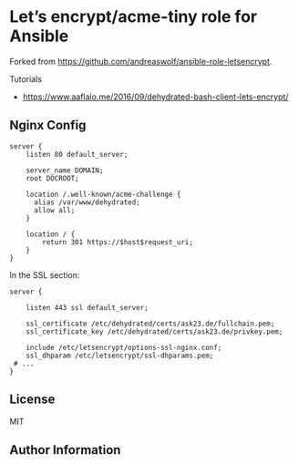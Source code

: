 # Let’s encrypt/acme-tiny role for Ansible

Forked from https://github.com/andreaswolf/ansible-role-letsencrypt.

Tutorials

* https://www.aaflalo.me/2016/09/dehydrated-bash-client-lets-encrypt/

## Nginx Config

~~~~
server {
    listen 80 default_server;

    server_name DOMAIN;
    root DOCROOT;

    location /.well-known/acme-challenge {
      alias /var/www/dehydrated;
      allow all;
    }

    location / {
        return 301 https://$host$request_uri;
    }
}
~~~~

In the SSL section:

~~~~
server {

    listen 443 ssl default_server;

    ssl_certificate /etc/dehydrated/certs/ask23.de/fullchain.pem;
    ssl_certificate_key /etc/dehydrated/certs/ask23.de/privkey.pem;

    include /etc/letsencrypt/options-ssl-nginx.conf;
    ssl_dhparam /etc/letsencrypt/ssl-dhparams.pem;
 # ...
}
~~~~

## License

MIT


## Author Information


